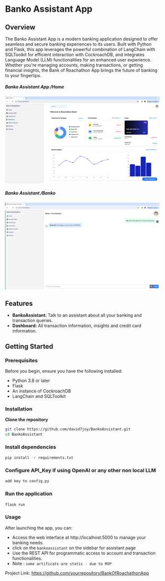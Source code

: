 # Banko Assistant App

## Overview
The Banko Assistant App is a modern banking application designed to offer seamless and secure banking experiences to its users. Built with Python and Flask, this app leverages the powerful combination of LangChain with SQLToolkit for efficient interaction with CockroachDB, and integrates Language Model (LLM) functionalities for an enhanced user experience. Whether you're managing accounts, making transactions, or getting financial insights, the Bank of Roachathon App brings the future of banking to your fingertips.

##### Banko Assistant App /Home
![Alt text](BankoAppHome.png)
##### Banko Assistant /Banko
![Alt text](BankoAssistant.png)


## Features
- **BankoAssistant:** Talk to an assistant about all your banking and transaction queries. 
- **Dashboard:** All transaction information, insights and credit card information.

## Getting Started

### Prerequisites
Before you begin, ensure you have the following installed:
- Python 3.8 or later
- Flask
- An instance of CockroachDB
- LangChain and SQLToolkit

### Installation
**Clone the repository**
```bash
git clone https://github.com/david7joy/BankoAssistant.git
cd BankoAssistant
```

### Install dependencies
```bash
pip install -r requirements.txt
```

### Configure API_Key if using OpenAI or any other non local LLM
```bash
add key to config.py
```

### Run the application
```bash
flask run
```

### Usage
After launching the app, you can:

- Access the web interface at http://localhost:5000 to manage your banking needs.
- click on the `bankoassistant` on the sidebar for assistant page
- Use the REST API for programmatic access to account and transaction functionalities.
- Note : `some artificats are static - due to MVP`



Project Link: https://github.com/yourrepository/BankOfRoachathonApp